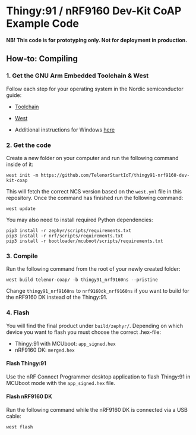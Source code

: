 # Thingy:91 / nRF9160 Dev-Kit CoAP Example Code  

**NB! This code is for prototyping only. Not for deployment in production.**

## How-to: Compiling

### 1. Get the GNU Arm Embedded Toolchain & West

Follow each step for your operating system in the Nordic semiconductor guide:

- [Toolchain](http://developer.nordicsemi.com/nRF_Connect_SDK/doc/latest/nrf/gs_installing.html#installing-the-toolchain)

- [West](http://developer.nordicsemi.com/nRF_Connect_SDK/doc/latest/nrf/gs_installing.html#installing-west)

- Additional instructions for Windows [here](./README_WIN.md)

### 2. Get the code

Create a new folder on your computer and run the following command inside of it:

```
west init -m https://github.com/TelenorStartIoT/thingy91-nrf9160-dev-kit-coap
```

This will fetch the correct NCS version based on the `west.yml` file in this repository. Once the command has finished run the following command:

```
west update
```

You may also need to install required Python dependencies:

```
pip3 install -r zephyr/scripts/requirements.txt
pip3 install -r nrf/scripts/requirements.txt
pip3 install -r bootloader/mcuboot/scripts/requirements.txt
```

### 3. Compile

Run the following command from the root of your newly created folder:

```
west build telenor-coap/ -b thingy91_nrf9160ns --pristine
```

Change `thingy91_nrf9160ns` to `nrf9160dk_nrf9160ns` if you want to build for the nRF9160 DK instead of the Thingy:91.

### 4. Flash

You will find the final product under `build/zephyr/`. Depending on which device you want to flash you must choose the correct .hex-file:

- Thingy:91 with MCUboot: `app_signed.hex`
- nRF9160 DK: `merged.hex`

#### Flash Thingy:91

Use the nRF Connect Programmer desktop application to flash Thingy:91 in MCUboot mode with the `app_signed.hex` file.

#### Flash nRF9160 DK

Run the following command while the nRF9160 DK is connected via a USB cable:

```
west flash
```
